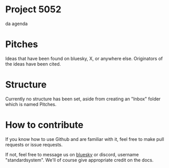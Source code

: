 # Project 5052

da agenda

# Pitches 

Ideas that have been found on bluesky, X, or anywhere else. Originators of the ideas have been cited.

# Structure 

Currently no structure has been set, aside from creating an "Inbox" folder which is named Pitches.

# How to contribute 

If you know how to use Github and are familiar with it, feel free to make pull requests or issue requests.

If not, feel free to message us on [bluesky](https://bsky.app/profile/standard.bsky.social) or discord, username "standardsystem". We'll of course give appropriate credit on the docs.
